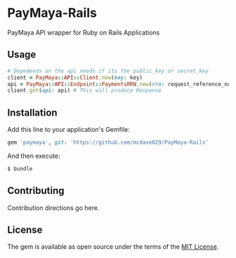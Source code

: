 # PayMaya-Rails
PayMaya API wrapper for Ruby on Rails Applications

## Usage
```ruby
# Depedends on the api needs if its the public_key or secret_key
client = PayMaya::API::Client.new(key: key)
api = PayMaya::API::Endpoint::PaymentsRRN.new(rrn: request_reference_number)
client.get(api: api) # This will produce Response
```

## Installation
Add this line to your application's Gemfile:

```ruby
gem 'paymaya', git: 'https://github.com/mcdave029/PayMaya-Rails'
```

And then execute:
```bash
$ bundle
```

## Contributing
Contribution directions go here.

## License
The gem is available as open source under the terms of the [MIT License](https://opensource.org/licenses/MIT).
